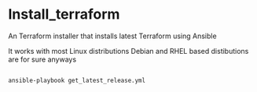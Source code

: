 # Install_terraform 

An Terraform installer that installs latest Terraform using Ansible

It works with most Linux distributions
Debian and RHEL based distibutions are for sure anyways

<code>
ansible-playbook get_latest_release.yml 
</code>
